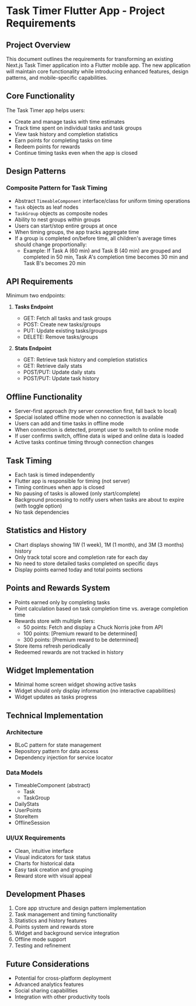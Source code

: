 # Task Timer Flutter App - Project Requirements

## Project Overview

This document outlines the requirements for transforming an existing Next.js Task Timer application into a Flutter mobile app. The new application will maintain core functionality while introducing enhanced features, design patterns, and mobile-specific capabilities.

## Core Functionality

The Task Timer app helps users:
- Create and manage tasks with time estimates
- Track time spent on individual tasks and task groups
- View task history and completion statistics
- Earn points for completing tasks on time
- Redeem points for rewards
- Continue timing tasks even when the app is closed

## Design Patterns

### Composite Pattern for Task Timing
- Abstract `TimeableComponent` interface/class for uniform timing operations
- `Task` objects as leaf nodes
- `TaskGroup` objects as composite nodes
- Ability to nest groups within groups
- Users can start/stop entire groups at once
- When timing groups, the app tracks aggregate time
- If a group is completed on/before time, all children's average times should change proportionally:
  - Example: If Task A (60 min) and Task B (40 min) are grouped and completed in 50 min, Task A's completion time becomes 30 min and Task B's becomes 20 min

## API Requirements

Minimum two endpoints:

1. **Tasks Endpoint**
   - GET: Fetch all tasks and task groups
   - POST: Create new tasks/groups
   - PUT: Update existing tasks/groups
   - DELETE: Remove tasks/groups

2. **Stats Endpoint**
   - GET: Retrieve task history and completion statistics
   - GET: Retrieve daily stats
   - POST/PUT: Update daily stats
   - POST/PUT: Update task history

## Offline Functionality

- Server-first approach (try server connection first, fall back to local)
- Special isolated offline mode when no connection is available
- Users can add and time tasks in offline mode
- When connection is detected, prompt user to switch to online mode
- If user confirms switch, offline data is wiped and online data is loaded
- Active tasks continue timing through connection changes

## Task Timing

- Each task is timed independently
- Flutter app is responsible for timing (not server)
- Timing continues when app is closed
- No pausing of tasks is allowed (only start/complete)
- Background processing to notify users when tasks are about to expire (with toggle option)
- No task dependencies

## Statistics and History

- Chart displays showing 1W (1 week), 1M (1 month), and 3M (3 months) history
- Only track total score and completion rate for each day
- No need to store detailed tasks completed on specific days
- Display points earned today and total points sections

## Points and Rewards System

- Points earned only by completing tasks
- Point calculation based on task completion time vs. average completion time
- Rewards store with multiple tiers:
  - 50 points: Fetch and display a Chuck Norris joke from API
  - 100 points: [Premium reward to be determined]
  - 300 points: [Premium reward to be determined]
- Store items refresh periodically
- Redeemed rewards are not tracked in history

## Widget Implementation

- Minimal home screen widget showing active tasks
- Widget should only display information (no interactive capabilities)
- Widget updates as tasks progress

## Technical Implementation

### Architecture
- BLoC pattern for state management
- Repository pattern for data access
- Dependency injection for service locator

### Data Models
- TimeableComponent (abstract)
  - Task
  - TaskGroup
- DailyStats
- UserPoints
- StoreItem
- OfflineSession

### UI/UX Requirements
- Clean, intuitive interface
- Visual indicators for task status
- Charts for historical data
- Easy task creation and grouping
- Reward store with visual appeal

## Development Phases

1. Core app structure and design pattern implementation
2. Task management and timing functionality
3. Statistics and history features
4. Points system and rewards store
5. Widget and background service integration
6. Offline mode support
7. Testing and refinement

## Future Considerations

- Potential for cross-platform deployment
- Advanced analytics features
- Social sharing capabilities
- Integration with other productivity tools
